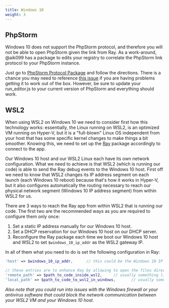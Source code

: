 ```yaml
---
title: Windows 10
weight: 3
---
```


## PhpStorm

Windows 10 does not support the PhpStorm protocol, and therefore you will not be able to open PhpStorm given the link from Ray. As a work-around, @aik099 has a package to edits your registry to correlate the PhpStorm link protocol to your PhpStorm instance.

Just go to [PhpStorm Protocol Package](https://github.com/aik099/PhpStormProtocol) and follow the directions.
There is a chance you may need to reference [this issue](https://github.com/aik099/PhpStormProtocol/issues/32) if you are having problems getting it to work out of the box.
However, be sure to update your run_editor.js to your current version of PhpStorm and everything should work.

## WSL2

When using WSL2 on Windows 10 we need to consider first how this technology works: essentially, the Linux running on WSL2, is an optimized VM running on Hyper-V, but it is a "full-blown" Linux OS independent from your host that has some specific kernel changes to make things a bit smoother. Knowing this, we need to set up the [Ray](https://github.com/spatie/ray) package accordingly to connect to the app.

Our Windows 10 host and our WSL2 Linux each have its own network configuration. What we need to achieve is that WSL2 (which is running our code) is able to send the Ray debug events to the Windows 10 host. First off we need to know that WSL2 changes its IP address segment on each launch (each Windows 10 reboot) because that's how it works in Hyper-V, but it also configures automatically the routing necessary to reach our physical network segment (Windows 10 IP address segment) from within WSL2 for us.

There are 3 ways to reach the Ray app from within WSL2 that is running our code. The first two are the recommended ways as you are required to configure them only once:
1. Set a static IP address manually for our Windows 10 host.
2. Set a DHCP reservation for our Windows 10 host on our DHCP server.
3. Reconfigure the Ray package each time we boot our Windows 10 host and WSL2 to set `$windows_10_ip_addr` as the WSL2 gateway IP.

In all of them what you need to do is set the following configuration in Ray:

```php
'host' => $windows_10_ip_addr,      // this could be the Windows 10 IP address (1. and 2.) or the WSL2 gateway IP address (3. which you would have to change on each reboot)

// these entries are to enhance Ray by allowing to open the files directly in your editor
'remote_path' => $path_to_code_inside_wsl2,     // usually something like /home/spatie/code/my-project
'local_path' => $path_to_code_to_wsl2_in_windows,       // usually something like \\\\wsl$\\Ubuntu\\home\\spatie\\code\\my-project      <- don't forget to escape the \ if using double-quotes like in the example
```

_Also note that you could run into issues with the Windows firewall or your antivirus software that could block the network communication between your WSL2 VM and your Windows 10 host._
